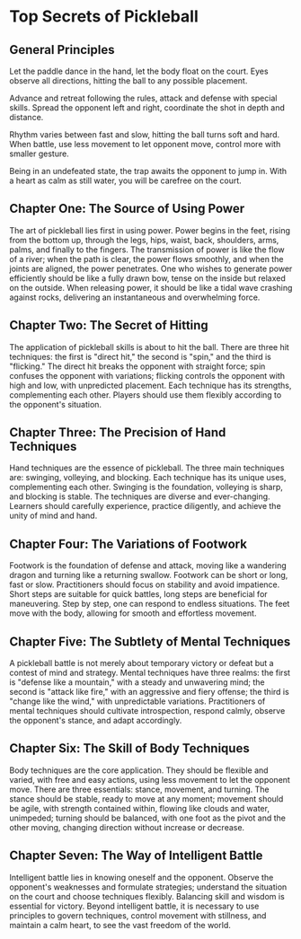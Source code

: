 # Top Secrets of Pickleball

## General Principles

Let the paddle dance in the hand, let the body float on the court.
Eyes observe all directions, hitting the ball to any possible placement.

Advance and retreat following the rules, attack and defense with special skills.
Spread the opponent left and right, coordinate the shot in depth and distance.

Rhythm varies between fast and slow, hitting the ball turns soft and hard.
When battle, use less movement to let opponent move, control more with smaller gesture.

Being in an undefeated state, the trap awaits the opponent to jump in.
With a heart as calm as still water, you will be carefree on the court.
  
## Chapter One: The Source of Using Power
The art of pickleball lies first in using power. Power begins in the feet, rising from the bottom up, through the legs, hips, waist, back, shoulders, arms, palms, and finally to the fingers. The transmission of power is like the flow of a river; when the path is clear, the power flows smoothly, and when the joints are aligned, the power penetrates. One who wishes to generate power efficiently should be like a fully drawn bow, tense on the inside but relaxed on the outside. When releasing power, it should be like a tidal wave crashing against rocks, delivering an instantaneous and overwhelming force.
## Chapter Two: The Secret of Hitting 

The application of pickleball skills is about to hit the ball. There are three hit techniques: the first is "direct hit," the second is "spin," and the third is "flicking." The direct hit breaks the opponent with straight force; spin confuses the opponent with variations; flicking controls the opponent with high and low, with unpredicted placement. Each technique has its strengths, complementing each other. Players should use them flexibly according to the opponent's situation.
  
## Chapter Three: The Precision of Hand Techniques

Hand techniques are the essence of pickleball. The three main techniques are: swinging, volleying, and blocking. Each technique has its unique uses, complementing each other. Swinging is the foundation, volleying is sharp, and blocking is stable. The techniques are diverse and ever-changing. Learners should carefully experience, practice diligently, and achieve the unity of mind and hand.  
  
## Chapter Four: The Variations of Footwork

Footwork is the foundation of defense and attack, moving like a wandering dragon and turning like a returning swallow. Footwork can be short or long, fast or slow. Practitioners should focus on stability and avoid impatience. Short steps are suitable for quick battles, long steps are beneficial for maneuvering. Step by step, one can respond to endless situations. The feet move with the body, allowing for smooth and effortless movement.
  
## Chapter Five: The Subtlety of Mental Techniques

A pickleball battle is not merely about temporary victory or defeat but a contest of mind and strategy. Mental techniques have three realms: the first is "defense like a mountain," with a steady and unwavering mind; the second is "attack like fire," with an aggressive and fiery offense; the third is "change like the wind," with unpredictable variations. Practitioners of mental techniques should cultivate introspection, respond calmly, observe the opponent's stance, and adapt accordingly.
  
## Chapter Six: The Skill of Body Techniques

Body techniques are the core application. They should be flexible and varied, with free and easy actions, using less movement to let the opponent move. There are three essentials: stance, movement, and turning. The stance should be stable, ready to move at any moment; movement should be agile, with strength contained within, flowing like clouds and water, unimpeded; turning should be balanced, with one foot as the pivot and the other moving, changing direction without increase or decrease.
  
## Chapter Seven: The Way of Intelligent Battle

Intelligent battle lies in knowing oneself and the opponent. Observe the opponent's weaknesses and formulate strategies; understand the situation on the court and choose techniques flexibly. Balancing skill and wisdom is essential for victory. Beyond intelligent battle, it is necessary to use principles to govern techniques, control movement with stillness, and maintain a calm heart, to see the vast freedom of the world.
